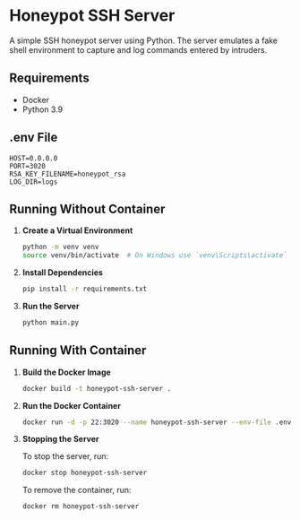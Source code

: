 


# Honeypot SSH Server

A simple SSH honeypot server using Python. The server emulates a fake shell environment to capture and log commands entered by intruders.

## Requirements

- Docker
- Python 3.9


## .env File

```env
HOST=0.0.0.0
PORT=3020
RSA_KEY_FILENAME=honeypot_rsa
LOG_DIR=logs
```


## Running Without Container

1. **Create a Virtual Environment**

   ```sh
   python -m venv venv
   source venv/bin/activate  # On Windows use `venv\Scripts\activate`
   ```

2. **Install Dependencies**

   ```sh
   pip install -r requirements.txt
   ```

3. **Run the Server**

   ```sh
   python main.py
   ```

## Running With Container

1. **Build the Docker Image**

   ```sh
   docker build -t honeypot-ssh-server .
   ```

2. **Run the Docker Container**

   ```sh
   docker run -d -p 22:3020 --name honeypot-ssh-server --env-file .env honeypot-ssh-server
   ```

3. **Stopping the Server**

   To stop the server, run:

   ```sh
   docker stop honeypot-ssh-server
   ```

   To remove the container, run:

   ```sh
   docker rm honeypot-ssh-server
   ```




